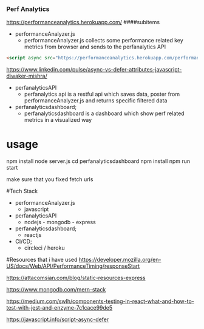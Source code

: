 ### Perf Analytics
https://performanceanalytics.herokuapp.com/
####subitems
- performanceAnalyzer.js
	- performanceAnalyzer.js collects some performance related key metrics from browser and sends to the perfanalytics API
```html
<script async src="https://performanceanalytics.herokuapp.com/performanceAnalyzer.js"></script>
```
https://www.linkedin.com/pulse/async-vs-defer-attributes-javascript-diwaker-mishra/



- perfanalyticsAPI
	- perfanalytics api is a restful api which saves data, poster from performanceAnalyzer.js and returns specific filtered data
- perfanalyticsdashboard;
	- perfanalyticsdashboard is a dashboard which show perf related metrics in a visualized way


# usage

npm install
node server.js
cd perfanalyticsdashboard
npm install
npm run start

make sure that you fixed fetch urls

#Tech Stack
- performanceAnalyzer.js
	- javascript
- perfanalyticsAPI
	- nodejs - mongodb - express
- perfanalyticsdashboard;
	- reactjs
- CI/CD;
	- circleci / heroku

#Resources that i have used
https://developer.mozilla.org/en-US/docs/Web/API/PerformanceTiming/responseStart

https://attacomsian.com/blog/static-resources-express

https://www.mongodb.com/mern-stack

https://medium.com/swlh/components-testing-in-react-what-and-how-to-test-with-jest-and-enzyme-7c1cace99de5

https://javascript.info/script-async-defer

